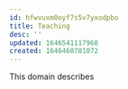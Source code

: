 ```yaml
---
id: hfwvuxm0oyf7s5v7yxodpbo
title: Teaching
desc: ''
updated: 1646541117968
created: 1646460781072
---
```


This domain describes
